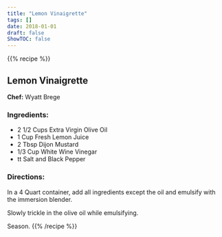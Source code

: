 ```yaml
---
title: "Lemon Vinaigrette"
tags: []
date: 2018-01-01
draft: false
ShowTOC: false
---
```


{{% recipe %}}

## Lemon Vinaigrette

**Chef:** Wyatt Brege



### Ingredients:

-   2 1/2 Cups Extra Virgin Olive Oil
-   1 Cup Fresh Lemon Juice
-   2 Tbsp Dijon Mustard
-   1/3 Cup White Wine Vinegar
-   tt Salt and Black Pepper

### Directions: 

In a 4 Quart container, add all ingredients except the oil and emulsify
with the immersion blender.

Slowly trickle in the olive oil while emulsifying.

Season.
{{% /recipe %}}
